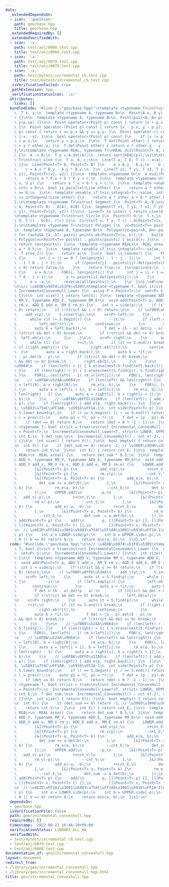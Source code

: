 ```yaml
---
data:
  _extendedDependsOn:
  - icon: ':question:'
    path: geo/base.hpp
    title: geo/base.hpp
  _extendedRequiredBy: []
  _extendedVerifiedWith:
  - icon: ':x:'
    path: test/aoj/0068.test.cpp
    title: test/aoj/0068.test.cpp
  - icon: ':x:'
    path: test/aoj/0079.test.cpp
    title: test/aoj/0079.test.cpp
  - icon: ':x:'
    path: test/mytest/incremental_ch.test.cpp
    title: test/mytest/incremental_ch.test.cpp
  _isVerificationFailed: true
  _pathExtension: hpp
  _verificationStatusIcon: ':x:'
  attributes:
    links: []
  bundledCode: "#line 2 \"geo/base.hpp\"\ntemplate <typename T>\nstruct Point {\n\
    \  T x, y;\n  template <typename A, typename B>\n  Point(A x, B y) : x(x), y(y)\
    \ {}\n\n  template <typename A, typename B>\n  Point(pair<A, B> p) : x(p.fi),\
    \ y(p.se) {}\n\n  Point operator+(Point p) const { return {x + p.x, y + p.y};\
    \ }\n  Point operator-(Point p) const { return {x - p.x, y - p.y}; }\n  bool operator==(Point\
    \ p) const { return x == p.x && y == p.y; }\n  Point operator-() const { return\
    \ {-x, -y}; }\n\n  bool operator<(Point p) const {\n    if (x != p.x) return x\
    \ < p.x;\n    return y < p.y;\n  }\n\n  T dot(Point other) { return x * other.x\
    \ + y * other.y; }\n  T det(Point other) { return x * other.y - y * other.x; }\n\
    };\n\ntemplate <typename REAL, typename T>\nREAL dist(Point<T> A, Point<T> B)\
    \ {\n  A -= B;\n  T p = A.dot(A);\n  return sqrt(REAL(p));\n}\n\ntemplate <typename\
    \ T>\nstruct Line {\n  T a, b, c;\n\n  Line(T a, T b, T c) : a(a), b(b), c(c)\
    \ {}\n  Line(Point<T> A, Point<T> B) {\n    a = A.y - B.y;\n    b = B.x - A.x;\n\
    \    c = A.x * B.y - A.y * B.x;\n  }\n  Line(T x1, T y1, T x2, T y2) : Line(Point<T>(x1,\
    \ y1), Point<T>(x2, y2)) {}\n\n  template <typename U>\n  U eval(Point<U> P) {\n\
    \    return a * P.x + b * P.y + c;\n  }\n\n  template <typename U>\n  T eval(U\
    \ x, U y) {\n    return a * x + b * y + c;\n  }\n\n  template <enable_if_t<is_integral<T>::value,\
    \ int> = 0>\n  bool is_parallel(Line other) {\n    return a * other.b - b * other.a\
    \ == 0;\n  }\n\n  template <enable_if_t<is_integral<T>::value, int> = 0>\n  bool\
    \ is_orthogonal(Line other) {\n    return a * other.a + b * other.b == 0;\n  }\n\
    };\n\ntemplate <typename T>\nstruct Segment {\n  Point<T> A, B;\n\n  Segment(Point<T>\
    \ A, Point<T> B) : A(A), B(B) {}\n  Segment(T x1, T y1, T x2, T y2)\n      : Segment(Point<T>(x1,\
    \ y1), Point<T>(x2, y2)) {}\n\n  Line<T> to_Line() { return Line(A, B); }\n};\n\
    \ntemplate <typename T>\nstruct Circle {\n  Point<T> O;\n  T r;\n  Circle(Point<T>\
    \ O, T r) : O(O), r(r) {}\n  Circle(T x, T y, T r) : O(Point<T>(x, y)), r(r) {}\n\
    };\n\ntemplate <typename T>\nstruct Polygon {\n  vc<Point<T>> points;\n  T a;\n\
    \n  template <typename A, typename B>\n  Polygon(vc<pair<A, B>> pairs) {\n   \
    \ for (auto&& [a, b]: pairs) points.eb(Point<T>(a, b));\n    build();\n  }\n \
    \ Polygon(vc<Point<T>> points) : points(points) { build(); }\n\n  int size() {\
    \ return len(points); }\n\n  template <typename REAL>\n  REAL area() {\n    return\
    \ a * 0.5;\n  }\n\n  template <enable_if_t<is_integral<T>::value, int> = 0>\n\
    \  T area_2() {\n    return a;\n  }\n\n  bool is_convex() {\n    FOR(j, len(points))\
    \ {\n      int i = (j == 0 ? len(points) - 1 : j - 1);\n      int k = (j == len(points)\
    \ - 1 ? 0 : j + 1);\n      if ((points[j] - points[i]).det(points[k] - points[j])\
    \ < 0) return false;\n    }\n    return true;\n  }\n\nprivate:\n  void build()\
    \ {\n    a = 0;\n    FOR(i, len(points)) {\n      int j = (i + 1 == len(points)\
    \ ? 0 : i + 1);\n      a += points[i].det(points[j]);\n    }\n    if (a < 0) {\n\
    \      a = -a;\n      reverse(all(points));\n    }\n  }\n};\n#line 2 \"geo/incremental_convexhull.hpp\"\
    \n\n// \u4E0B\u5074\u51F8\u5305\ntemplate <typename T, bool strict = true>\nstruct\
    \ IncrementalConvexHull_Lower {\n  using P = Point<T>;\n  set<P> S;\n\n  IncrementalConvexHull_Lower()\
    \ {}\n\n  int size() { return len(S); }\n\n  template <typename ADD_V, typename\
    \ RM_V, typename ADD_E, typename RM_E>\n  void add(Point<T> p, ADD_V add_v, RM_V\
    \ rm_v, ADD_E add_e, RM_E rm_e) {\n    int s = side(p);\n    if (strict && s >=\
    \ 0) return;\n    if (!strict && s > 0) return;\n\n    // \u70B9\u8FFD\u52A0\n\
    \    add_v(p);\n    S.insert(p);\n\n    vc<P> left;\n    {\n      auto it = S.find(p);\n\
    \      while (it != S.begin()) {\n        --it;\n        if (left.empty()) {\n\
    \          left.eb(*it);\n          continue;\n        }\n        auto a = *it;\n\
    \        auto b = left.back();\n        T det = (b - a).det(p - a);\n        if\
    \ (strict && det > 0) break;\n        if (!strict && det >= 0) break;\n      \
    \  left.eb(a);\n      }\n    }\n\n    vc<P> right;\n    {\n      auto it = S.find(p);\n\
    \      while (1) {\n        ++it;\n        if (it == S.end()) break;\n       \
    \ if (right.empty()) {\n          right.eb(*it);\n          continue;\n      \
    \  }\n        auto a = right.back();\n        auto b = *it;\n        T det = (a\
    \ - p).det(b - p);\n        if (strict && det > 0) break;\n        if (!strict\
    \ && det >= 0) break;\n        right.eb(b);\n      }\n    }\n\n    // \u70B9\u524A\
    \u9664\n    if (len(left) > 1) { S.erase(next(S.find(left.back())), S.find(p));\
    \ }\n    if (len(right) > 1) { S.erase(next(S.find(p)), S.find(right.back()));\
    \ }\n    FOR(i, len(left) - 1) rm_v(left[i]);\n    FOR(i, len(right) - 1) rm_v(right[i]);\n\
    \n    // \u8FBA\u524A\u9664\n    if (len(left) && len(right)) {\n      auto a\
    \ = left[0], b = right[0];\n      rm_e(a, b);\n    }\n    FOR(i, len(left) - 1)\
    \ {\n      auto a = left[i + 1], b = left[i];\n      rm_e(a, b);\n    }\n    FOR(i,\
    \ len(right) - 1) {\n      auto a = right[i], b = right[i + 1];\n      rm_e(a,\
    \ b);\n    }\n    // \u8FBA\u8FFD\u52A0\n    if (len(left)) { add_e(left.back(),\
    \ p); }\n    if (len(right)) { add_e(p, right.back()); }\n  }\n\n  // \u4E2D\uFF1A\
    1, \u5883\u754C\uFF1A0, \u5916\uFF1A-1\n  int side(Point<T> p) {\n    auto r =\
    \ S.lower_bound(p);\n    if (r == S.begin() || r == S.end()) return -1;\n    auto\
    \ l = prev(r);\n    auto p1 = *l, p2 = *r;\n    T det = (p - p1).det(p2 - p1);\n\
    \    if (det == 0) return 0;\n    return (det > 0 ? -1 : 1);\n  }\n};\n\ntemplate\
    \ <typename T, bool strict = true>\nstruct Incremental_ConvexHull {\n  using P\
    \ = Point<T>;\n  IncrementalConvexHull_Lower<T, strict> LOWER, UPPER;\n  int cnt_V,\
    \ cnt_E;\n  T det_sum;\n\n  Incremental_ConvexHull() : cnt_V(-2), cnt_E(0), det_sum(0)\
    \ {}\n\n  int size() { return V(); }\n\n  bool empty() { return cnt_V == -2; }\n\
    \n  int V() {\n    if (det_sum == 0) return -1; // \u3069\u3046\u3057\u3088\n\
    \    return cnt_V;\n  }\n\n  int E() { return cnt_E; }\n\n  template <typename\
    \ REAL>\n  REAL area() {\n    return det_sum * 0.5;\n  }\n\n  template <typename\
    \ ADD_V, typename RM_V, typename ADD_E, typename RM_E>\n  void add(Point<T> p,\
    \ ADD_V add_v, RM_V rm_v, ADD_E add_e, RM_E rm_e) {\n    LOWER.add(\n        p,\n\
    \        [&](Point<T> p) {\n          add_v(p);\n          ++cnt_V;\n        },\n\
    \        [&](Point<T> p) {\n          rm_v(p);\n          --cnt_V;\n        },\n\
    \        [&](Point<T> a, Point<T> b) {\n          add_e(a, b);\n          ++cnt_E;\n\
    \          det_sum += a.det(b);\n        },\n        [&](Point<T> a, Point<T>\
    \ b) {\n          rm_e(a, b);\n          --cnt_E;\n          det_sum -= a.det(b);\n\
    \        });\n    UPPER.add(\n        -p,\n        [&](Point<T> p) {\n       \
    \   add_v(-p);\n          ++cnt_V;\n        },\n        [&](Point<T> p) {\n  \
    \        rm_v(-p);\n          --cnt_V;\n        },\n        [&](Point<T> a, Point<T>\
    \ b) {\n          add_e(-a, -b);\n          ++cnt_E;\n          det_sum += a.det(b);\n\
    \        },\n        [&](Point<T> a, Point<T> b) {\n          rm_e(-a, -b);\n\
    \          --cnt_E;\n          det_sum -= a.det(b);\n        });\n  }\n  void\
    \ add(Point<T> p) {\n    add(\n        p, [](Point<T> p) {}, [](Point<T> p) {},\
    \ [](Point<T> s, Point<T> t) {},\n        [](Point<T> s, Point<T> t) {});\n  }\n\
    \n  // \u4E2D\uFF1A1\u3001\u5883\u754C\uFF1A0\u3001\u5916\uFF1A-1\n  int side(Point<T>\
    \ p) {\n    int a = LOWER.side(p);\n    int b = UPPER.side(-p);\n    if (a ==\
    \ 0 || b == 0) return 0;\n    return min(a, b);\n  }\n};\n"
  code: "#include \"geo/base.hpp\"\n\n// \u4E0B\u5074\u51F8\u5305\ntemplate <typename\
    \ T, bool strict = true>\nstruct IncrementalConvexHull_Lower {\n  using P = Point<T>;\n\
    \  set<P> S;\n\n  IncrementalConvexHull_Lower() {}\n\n  int size() { return len(S);\
    \ }\n\n  template <typename ADD_V, typename RM_V, typename ADD_E, typename RM_E>\n\
    \  void add(Point<T> p, ADD_V add_v, RM_V rm_v, ADD_E add_e, RM_E rm_e) {\n  \
    \  int s = side(p);\n    if (strict && s >= 0) return;\n    if (!strict && s >\
    \ 0) return;\n\n    // \u70B9\u8FFD\u52A0\n    add_v(p);\n    S.insert(p);\n\n\
    \    vc<P> left;\n    {\n      auto it = S.find(p);\n      while (it != S.begin())\
    \ {\n        --it;\n        if (left.empty()) {\n          left.eb(*it);\n   \
    \       continue;\n        }\n        auto a = *it;\n        auto b = left.back();\n\
    \        T det = (b - a).det(p - a);\n        if (strict && det > 0) break;\n\
    \        if (!strict && det >= 0) break;\n        left.eb(a);\n      }\n    }\n\
    \n    vc<P> right;\n    {\n      auto it = S.find(p);\n      while (1) {\n   \
    \     ++it;\n        if (it == S.end()) break;\n        if (right.empty()) {\n\
    \          right.eb(*it);\n          continue;\n        }\n        auto a = right.back();\n\
    \        auto b = *it;\n        T det = (a - p).det(b - p);\n        if (strict\
    \ && det > 0) break;\n        if (!strict && det >= 0) break;\n        right.eb(b);\n\
    \      }\n    }\n\n    // \u70B9\u524A\u9664\n    if (len(left) > 1) { S.erase(next(S.find(left.back())),\
    \ S.find(p)); }\n    if (len(right) > 1) { S.erase(next(S.find(p)), S.find(right.back()));\
    \ }\n    FOR(i, len(left) - 1) rm_v(left[i]);\n    FOR(i, len(right) - 1) rm_v(right[i]);\n\
    \n    // \u8FBA\u524A\u9664\n    if (len(left) && len(right)) {\n      auto a\
    \ = left[0], b = right[0];\n      rm_e(a, b);\n    }\n    FOR(i, len(left) - 1)\
    \ {\n      auto a = left[i + 1], b = left[i];\n      rm_e(a, b);\n    }\n    FOR(i,\
    \ len(right) - 1) {\n      auto a = right[i], b = right[i + 1];\n      rm_e(a,\
    \ b);\n    }\n    // \u8FBA\u8FFD\u52A0\n    if (len(left)) { add_e(left.back(),\
    \ p); }\n    if (len(right)) { add_e(p, right.back()); }\n  }\n\n  // \u4E2D\uFF1A\
    1, \u5883\u754C\uFF1A0, \u5916\uFF1A-1\n  int side(Point<T> p) {\n    auto r =\
    \ S.lower_bound(p);\n    if (r == S.begin() || r == S.end()) return -1;\n    auto\
    \ l = prev(r);\n    auto p1 = *l, p2 = *r;\n    T det = (p - p1).det(p2 - p1);\n\
    \    if (det == 0) return 0;\n    return (det > 0 ? -1 : 1);\n  }\n};\n\ntemplate\
    \ <typename T, bool strict = true>\nstruct Incremental_ConvexHull {\n  using P\
    \ = Point<T>;\n  IncrementalConvexHull_Lower<T, strict> LOWER, UPPER;\n  int cnt_V,\
    \ cnt_E;\n  T det_sum;\n\n  Incremental_ConvexHull() : cnt_V(-2), cnt_E(0), det_sum(0)\
    \ {}\n\n  int size() { return V(); }\n\n  bool empty() { return cnt_V == -2; }\n\
    \n  int V() {\n    if (det_sum == 0) return -1; // \u3069\u3046\u3057\u3088\n\
    \    return cnt_V;\n  }\n\n  int E() { return cnt_E; }\n\n  template <typename\
    \ REAL>\n  REAL area() {\n    return det_sum * 0.5;\n  }\n\n  template <typename\
    \ ADD_V, typename RM_V, typename ADD_E, typename RM_E>\n  void add(Point<T> p,\
    \ ADD_V add_v, RM_V rm_v, ADD_E add_e, RM_E rm_e) {\n    LOWER.add(\n        p,\n\
    \        [&](Point<T> p) {\n          add_v(p);\n          ++cnt_V;\n        },\n\
    \        [&](Point<T> p) {\n          rm_v(p);\n          --cnt_V;\n        },\n\
    \        [&](Point<T> a, Point<T> b) {\n          add_e(a, b);\n          ++cnt_E;\n\
    \          det_sum += a.det(b);\n        },\n        [&](Point<T> a, Point<T>\
    \ b) {\n          rm_e(a, b);\n          --cnt_E;\n          det_sum -= a.det(b);\n\
    \        });\n    UPPER.add(\n        -p,\n        [&](Point<T> p) {\n       \
    \   add_v(-p);\n          ++cnt_V;\n        },\n        [&](Point<T> p) {\n  \
    \        rm_v(-p);\n          --cnt_V;\n        },\n        [&](Point<T> a, Point<T>\
    \ b) {\n          add_e(-a, -b);\n          ++cnt_E;\n          det_sum += a.det(b);\n\
    \        },\n        [&](Point<T> a, Point<T> b) {\n          rm_e(-a, -b);\n\
    \          --cnt_E;\n          det_sum -= a.det(b);\n        });\n  }\n  void\
    \ add(Point<T> p) {\n    add(\n        p, [](Point<T> p) {}, [](Point<T> p) {},\
    \ [](Point<T> s, Point<T> t) {},\n        [](Point<T> s, Point<T> t) {});\n  }\n\
    \n  // \u4E2D\uFF1A1\u3001\u5883\u754C\uFF1A0\u3001\u5916\uFF1A-1\n  int side(Point<T>\
    \ p) {\n    int a = LOWER.side(p);\n    int b = UPPER.side(-p);\n    if (a ==\
    \ 0 || b == 0) return 0;\n    return min(a, b);\n  }\n};\n"
  dependsOn:
  - geo/base.hpp
  isVerificationFile: false
  path: geo/incremental_convexhull.hpp
  requiredBy: []
  timestamp: '2022-08-21 16:46:20+09:00'
  verificationStatus: LIBRARY_ALL_WA
  verifiedWith:
  - test/mytest/incremental_ch.test.cpp
  - test/aoj/0079.test.cpp
  - test/aoj/0068.test.cpp
documentation_of: geo/incremental_convexhull.hpp
layout: document
redirect_from:
- /library/geo/incremental_convexhull.hpp
- /library/geo/incremental_convexhull.hpp.html
title: geo/incremental_convexhull.hpp
---
```

